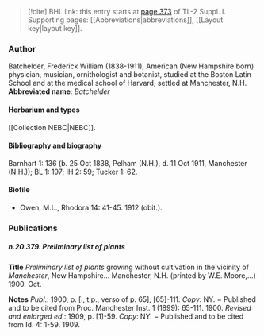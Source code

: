> [!cite] BHL link: this entry starts at [page 373](https://www.biodiversitylibrary.org/page/33265100) of TL-2 Suppl. I.
> Supporting pages: [[Abbreviations|abbreviations]], [[Layout key|layout key]].

### Author

Batchelder, Frederick William (1838-1911), American (New Hampshire born) physician, musician, ornithologist and botanist, studied at the Boston Latin School and at the medical school of Harvard, settled at Manchester, N.H. 
**Abbreviated name**: *Batchelder*

#### Herbarium and types

[[Collection NEBC|NEBC]].

#### Bibliography and biography

Barnhart 1: 136 (b. 25 Oct 1838, Pelham (N.H.), d. 11 Oct 1911, Manchester (N.H.)); BL 1: 197; IH 2: 59; Tucker 1: 62.

#### Biofile

- Owen, M.L., Rhodora 14: 41-45. 1912 (obit.).

### Publications

##### n.20.379. Preliminary list of plants

**Title**
*Preliminary list of plants* growing without cultivation in the vicinity of *Manchester*, New Hampshire... Manchester, N.H. (printed by W.E. Moore,...) 1900. Oct.

**Notes**
*Publ*.: 1900, p. \[i, t.p., verso of p. 65\], \[65\]-111. *Copy*: NY. − Published and to be cited from Proc. Manchester Inst. 1 (1899): 65-111. 1900.
*Revised and enlarged ed*.: 1909, p. \[1\]-59. *Copy*: NY. − Published and to be cited from Id. 4: 1-59. 1909.

